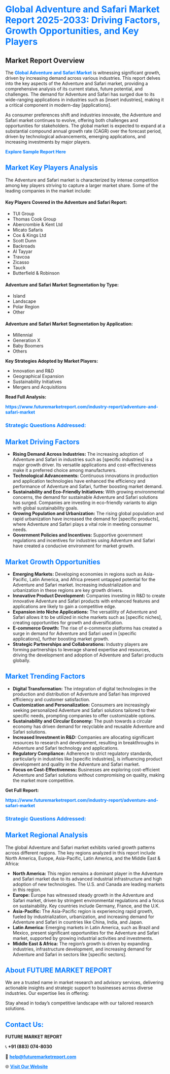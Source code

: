 <h1 style="color: #007BFF;">Global Adventure and Safari Market Report 2025-2033: Driving Factors, Growth Opportunities, and Key Players</h1>

<section id="overview">
<h2>Market Report Overview</h2>
<p>The <a href="https://www.futuremarketreport.com/industry-report/adventure-and-safari-market" style="color: #007BFF; text-decoration: none;"><strong>Global Adventure and Safari Market</strong></a> is witnessing significant growth, driven by increasing demand across various industries. This report delves into the key aspects of the Adventure and Safari market, providing a comprehensive analysis of its current status, future potential, and challenges. The demand for Adventure and Safari has surged due to its wide-ranging applications in industries such as [insert industries], making it a critical component in modern-day [applications].</p>
<p>As consumer preferences shift and industries innovate, the Adventure and Safari market continues to evolve, offering both challenges and opportunities for stakeholders. The global market is expected to expand at a substantial compound annual growth rate (CAGR) over the forecast period, driven by technological advancements, emerging applications, and increasing investments by major players.</p>
</section>

<section id="overview">
<p><a href="https://www.futuremarketreport.com/request-sample/reportId=50330" style="color: #007BFF; text-decoration: none;"><strong>Explore Sample Report Here</strong></a></p>
</section>

<section id="key-players">
<h2 style="color: #007BFF;">Market Key Players Analysis</h2>
<p>The Adventure and Safari market is characterized by intense competition among key players striving to capture a larger market share. Some of the leading companies in the market include:</p>
<h4>Key Players Covered in the Adventure and Safari Report:</h4>
<ul><li>TUI Group</li><li>Thomas Cook Group</li><li>Abercrombie &amp; Kent Ltd</li><li>Micato Safaris</li><li>Cox &amp; Kings Ltd</li><li>Scott Dunn</li><li>Backroads</li><li>Al Tayyar</li><li>Travcoa</li><li>Zicasso</li><li>Tauck</li><li>Butterfield &amp; Robinson</li></ul>
<h4>Adventure and Safari Market Segmentation by Type:</h4>
<ul><li>Island</li><li>Landscape</li><li>Polar Region</li><li>Other</li></ul>

<h4>Adventure and Safari Market Segmentation by Application:</h4>
<ul><li>Millennial</li><li>Generation X</li><li>Baby Boomers</li><li>Others</li></ul>
<p><strong>Key Strategies Adopted by Market Players:</strong></p>
<ul>
<li>Innovation and R&D</li>
<li>Geographical Expansion</li>
<li>Sustainability Initiatives</li>
<li>Mergers and Acquisitions</li>
</ul>
</section>

<section>
<p><strong>Read Full Analysis: </strong></p><a href="https://www.futuremarketreport.com/industry-report/adventure-and-safari-market" style="color: #007BFF; text-decoration: none;"><strong>https://www.futuremarketreport.com/industry-report/adventure-and-safari-market</strong></a>
<h3 style="color: #007BFF;">Strategic Questions Addressed:</h3>
</section>

<section id="driving-factors">
<h2 style="color: #007BFF;">Market Driving Factors</h2>
<ul>
<li><strong>Rising Demand Across Industries:</strong> The increasing adoption of Adventure and Safari in industries such as [specific industries] is a major growth driver. Its versatile applications and cost-effectiveness make it a preferred choice among manufacturers.</li>
<li><strong>Technological Advancements:</strong> Continuous innovations in production and application technologies have enhanced the efficiency and performance of Adventure and Safari, further boosting market demand.</li>
<li><strong>Sustainability and Eco-Friendly Initiatives:</strong> With growing environmental concerns, the demand for sustainable Adventure and Safari solutions has surged. Companies are investing in eco-friendly variants to align with global sustainability goals.</li>
<li><strong>Growing Population and Urbanization:</strong> The rising global population and rapid urbanization have increased the demand for [specific products], where Adventure and Safari plays a vital role in meeting consumer needs.</li>
<li><strong>Government Policies and Incentives:</strong> Supportive government regulations and incentives for industries using Adventure and Safari have created a conducive environment for market growth.</li>
</ul>
</section>

<section id="growth-opportunities">
<h2 style="color: #007BFF;">Market Growth Opportunities</h2>
<ul>
<li><strong>Emerging Markets:</strong> Developing economies in regions such as Asia-Pacific, Latin America, and Africa present untapped potential for the Adventure and Safari market. Increasing industrialization and urbanization in these regions are key growth drivers.</li>
<li><strong>Innovative Product Development:</strong> Companies investing in R&D to create innovative Adventure and Safari products with enhanced features and applications are likely to gain a competitive edge.</li>
<li><strong>Expansion into Niche Applications:</strong> The versatility of Adventure and Safari allows it to be utilized in niche markets such as [specific niches], creating opportunities for growth and diversification.</li>
<li><strong>E-commerce Growth:</strong> The rise of e-commerce platforms has created a surge in demand for Adventure and Safari used in [specific applications], further boosting market growth.</li>
<li><strong>Strategic Partnerships and Collaborations:</strong> Industry players are forming partnerships to leverage shared expertise and resources, driving the development and adoption of Adventure and Safari products globally.</li>
</ul>
</section>

<section id="trending-factors">
<h2 style="color: #007BFF;">Market Trending Factors</h2>
<ul>
<li><strong>Digital Transformation:</strong> The integration of digital technologies in the production and distribution of Adventure and Safari has improved efficiency and customer satisfaction.</li>
<li><strong>Customization and Personalization:</strong> Consumers are increasingly seeking personalized Adventure and Safari solutions tailored to their specific needs, prompting companies to offer customizable options.</li>
<li><strong>Sustainability and Circular Economy:</strong> The push towards a circular economy has driven demand for recyclable and reusable Adventure and Safari solutions.</li>
<li><strong>Increased Investment in R&D:</strong> Companies are allocating significant resources to research and development, resulting in breakthroughs in Adventure and Safari technology and applications.</li>
<li><strong>Regulatory Compliance:</strong> Adherence to strict regulatory standards, particularly in industries like [specific industries], is influencing product development and quality in the Adventure and Safari market.</li>
<li><strong>Focus on Cost-Effectiveness:</strong> Businesses are exploring cost-efficient Adventure and Safari solutions without compromising on quality, making the market more competitive.</li>
</ul>
</section>

<section>
<p><strong>Get Full Report: </strong></p><a href="https://www.futuremarketreport.com/industry-report/adventure-and-safari-market" style="color: #007BFF; text-decoration: none;"><strong>https://www.futuremarketreport.com/industry-report/adventure-and-safari-market</strong></a>
<h3 style="color: #007BFF;">Strategic Questions Addressed:</h3>
</section>


<section id="regional-analysis">
<h2 style="color: #007BFF;">Market Regional Analysis</h2>
<p>The global Adventure and Safari market exhibits varied growth patterns across different regions. The key regions analyzed in this report include North America, Europe, Asia-Pacific, Latin America, and the Middle East & Africa:</p>
<ul>
<li><strong>North America:</strong> This region remains a dominant player in the Adventure and Safari market due to its advanced industrial infrastructure and high adoption of new technologies. The U.S. and Canada are leading markets in this region.</li>
<li><strong>Europe:</strong> Europe has witnessed steady growth in the Adventure and Safari market, driven by stringent environmental regulations and a focus on sustainability. Key countries include Germany, France, and the U.K.</li>
<li><strong>Asia-Pacific:</strong> The Asia-Pacific region is experiencing rapid growth, fueled by industrialization, urbanization, and increasing demand for Adventure and Safari in countries like China, India, and Japan.</li>
<li><strong>Latin America:</strong> Emerging markets in Latin America, such as Brazil and Mexico, present significant opportunities for the Adventure and Safari market, supported by growing industrial activities and investments.</li>
<li><strong>Middle East & Africa:</strong> The region’s growth is driven by expanding industries, infrastructure development, and increasing demand for Adventure and Safari in sectors like [specific sectors].</li>
</ul>
</section>

<footer>
<h2 style="color: #007BFF;">About FUTURE MARKET REPORT</h2>
<p>We are a trusted name in market research and advisory services, delivering actionable insights and strategic support to businesses across diverse industries. Our expertise lies in offering:</p>

<p>Stay ahead in today’s competitive landscape with our tailored research solutions.</p>

<h2 style="color: #007BFF;">Contact Us:</h2>
<p><strong>FUTURE MARKET REPORT</strong></p>
<p>📞 <strong>+91 (883) 074-8030</strong></p>
<p>📧 <strong><a href="mailto:help@futuremarketreport.com" style="color: #007BFF;">help@futuremarketreport.com</a></strong></p>
<p>🌐 <strong><a href="https://www.futuremarketreport.com/" style="color: #007BFF;">Visit Our Website</a></strong></p>
</footer>